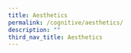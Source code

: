 ```yaml
---
title: Aesthetics
permalink: /cognitive/aesthetics/
description: ""
third_nav_title: Aesthetics
---
```

